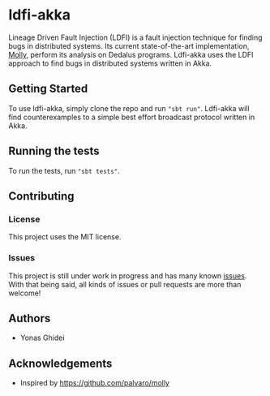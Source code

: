 # ldfi-akka

Lineage Driven Fault Injection (LDFI) is a fault injection technique for finding bugs in distributed systems. Its current state-of-the-art implementation, [Molly](https://github.com/palvaro/molly), perform its analysis on Dedalus programs. Ldfi-akka uses the LDFI approach to find bugs in distributed systems written in Akka.  

## Getting Started
To use ldfi-akka, simply clone the repo and run `"sbt run"`. Ldfi-akka will find counterexamples to a simple best effort broadcast protocol written in Akka.

## Running the tests
To run the tests, run `"sbt tests"`.

## Contributing

### License
This project uses the MIT license. 

### Issues

This project is still under work in progress and has many known [issues](https://github.com/KTH/ldfi-akka/issues). With that being said, all kinds of issues or pull requests are more than welcome!

## Authors

* Yonas Ghidei

## Acknowledgements

* Inspired by https://github.com/palvaro/molly

